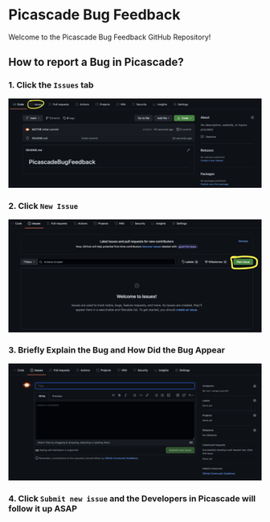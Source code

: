 # Picascade Bug Feedback

Welcome to the Picascade Bug Feedback GitHub Repository!

## How to report a Bug in Picascade?

### 1. Click the `Issues` tab
<img src="./issuestab.png" />

### 2. Click `New Issue`
<img src="./newissues.png" />

### 3. Briefly Explain the Bug and How Did the Bug Appear
<img src="./editissue.png" />

### 4. Click `Submit new issue` and the Developers in Picascade will follow it up ASAP
